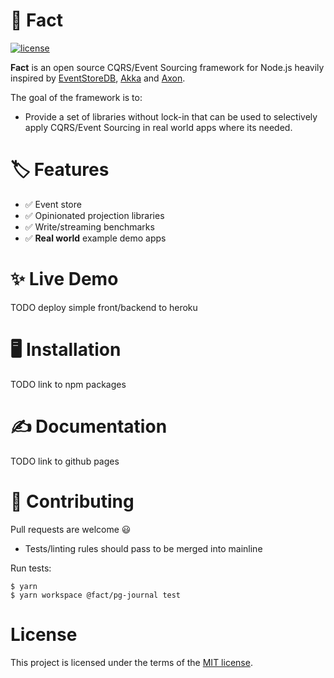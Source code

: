 # 📔 Fact
[![license](https://img.shields.io/badge/license-MIT-green.svg)](https://github.com/StevePavlin/pg-journal/blob/master/LICENSE)



**Fact** is an open source CQRS/Event Sourcing framework for Node.js heavily inspired by [EventStoreDB](https://eventstore.com), [Akka](https://github.com/SwissBorg/akka-persistence-postgres) and [Axon](https://axoniq.io/).

The goal of the framework is to:
 - Provide a set of libraries without lock-in that can be used to selectively apply CQRS/Event Sourcing in real world apps where its needed.
 

# 🏷 Features
- ✅ Event store
- ✅ Opinionated projection libraries
- ✅ Write/streaming benchmarks
- ✅ **Real world** example demo apps

# ✨ Live Demo
TODO deploy simple front/backend to heroku


# 🖥 Installation
TODO link to npm packages

# ✍ Documentation

TODO link to github pages

# 🧪 Contributing

Pull requests are welcome 😃 
- Tests/linting rules should pass to be merged into mainline

Run tests:
```
$ yarn
$ yarn workspace @fact/pg-journal test
```

# License
This project is licensed under the terms of the [MIT license](/LICENSE).